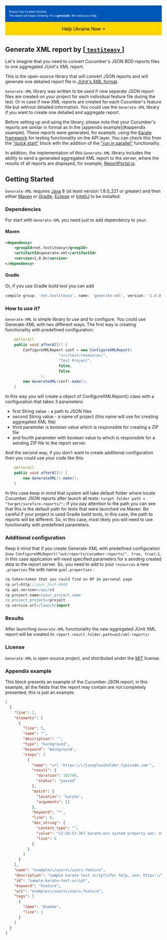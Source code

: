 [![Stand With Ukraine](https://raw.githubusercontent.com/vshymanskyy/StandWithUkraine/main/banner2-direct.svg)](https://stand-with-ukraine.pp.ua)
## Generate XML report by [[ `testiteasy` ](http://testiteasy.net/)]
Let's imagine that you need to convert Cucumber's JSON BDD reports files to one aggregated JUnit's XML report.

This is the open-source library that will convert JSON reports and will generate one detailed report file in [JUnit's XML format](https://www.ibm.com/support/knowledgecenter/en/SSQ2R2_14.2.0/com.ibm.rsar.analysis.codereview.cobol.doc/topics/cac_useresults_junit.html#junitschema).

`Generate-XML` library was written to be used if new separate JSON report files are created on your project for each individual feature file during the test. Or in case if new XML reports are created for each Cucumber's feature file but without detailed information.
You could use the `Generate-XML` library if you want to create one detailed and aggregate report.

Before setting up and using the library, please note that your Cucumber's reports are similar in format as in the [appendix example](#appendix example). These reports were generated, for example, using the [Karate framework](https://intuit.github.io/karate/) for testing functionality on the API layer. You can check this from the ["quick start"](https://github.com/intuit/karate#quickstart) block with the addition of the ["run in parallel"](https://github.com/intuit/karate#junit-5-parallel-execution) functionality.

In addition, the implementation of this `Generate-XML` library includes the ability to send a generated aggregated XML report to the server, where the results of all reports are displayed, for example, [ReportPortal.io](https://github.com/reportportal/reportportal).

## Getting Started
`Generate-XML` requires [Java](http://www.oracle.com/technetwork/java/javase/downloads/index.html) 8 (at least version 1.8.0_221 or greater) and then either [Maven](http://maven.apache.org) or [Gradle](https://gradle.org), [Eclipse](https://www.eclipse.org/ide/) or [IntelliJ](https://www.jetbrains.com/idea/) to be installed.

### Dependencies
For start with `Generate-XML` you need just to add dependency to your:
#### Maven
```xml
<dependency>
    <groupId>net.testiteasy</groupId>
    <artifactId>generate-xml</artifactId>
    <version>1.0.0</version>
</dependency>
```
#### Gradle
Or, if you use Gradle build tool you can add
```groovy
compile group: 'net.testiteasy', name: 'generate-xml', version: '1.0.0'
```

### How to use it?
`Generate-XML` is simple library to use and to configure. You could use Generate-XML with two different ways. The first way is creating functionality with predefined configuration:

```java
    @AfterAll
    public void afterAll() {
        ConfigureXMLReport conf = new ConfigureXMLReport(
                        "src/test/resources/",
                        "Test Project",
                        false,
                        false
                );
        new GenerateXML(conf).make();
    }
```
In this way you will create a object of ConfigureXMLReport() class with a configuration that takes 3 parameters:
* first String value - a path to JSON files
* second String value - a name of project (this name will use for creating aggregated XML file) 
* third parameter is boolean value which is responsible for creating a ZIP file 
* and fourth parameter with boolean value to which is responsible for a sending ZIP file to the report server.
 
And the second way, if you don't want to create additional configuration then you could use your code like this:
```java
    @AfterAll
    public void afterAll() {
        new GenerateXML().make();
    }
```
In this case keep in mind that system will take default folder where locate Cucumber JSON reports after launch all tests:
`target folder path = "target/surefire-reports/";`
If you pay attention to the path you can see that this is the default path for tests that were launched via Maven. Be careful if your project is used Gradle build tools, in this case, the path to reports will be different. So, in this case, most likely you will need to use functionality with predefined parameters.

### Additional configuration
Keep it mind that if you create Generate-XML with predefined configuration (`new ConfigureXMLReport("out/reports/cucumber-reports/", true, true);`), in this case application will need specified parameters for a sending created data to the report server. So, you need to add to your `resources` a new `.properies` file with name `gxml.properties` :

```groovy
rp.token=token that you could find on RP in personal page
rp.url=http://your_host:8080
rp.api.version=/api/v1
rp.project.name=/your_project_name
rp.project.project=/project
rp.service.url=/launch/import
```

### Results
After launching `Generate-XML` functionality the new aggregated JUnit XML report will be created in: `report.result.folder.path=out/xml-reports/`

### License
`Generate-XML` is open-source project, and distributed under the [MIT](https://choosealicense.com/licenses/mit/) license.

### Appendix example
This block presents an example of the Cucumber JSON report; in this example, all the fields that the report may contain are not completely presented, this is just an example.
```json
[
  {
    "line": 2,
    "elements": [
      {
        "line": 5,
        "name": "",
        "description": "",
        "type": "background",
        "keyword": "Background",
        "steps": [
          {
            "name": "url 'https:\/\/jsonplaceholder.typicode.com'",
            "result": {
              "duration": 182700,
              "status": "passed"
            },
            "match": {
              "location": "karate",
              "arguments": []
            },
            "keyword": "*",
            "line": 6,
            "doc_string": {
              "content_type": "",
              "value": "12:26:53.367 karate.env system property was: null",
              "line": 6
            }
          }
        ]
      }
    ],
    "name": "examples\/users\/users.feature",
    "description": "sample karate test script\nfor help, see: https:\/\/github.com\/intuit\/karate\/wiki\/IDE-Support",
    "id": "sample-karate-test-script",
    "keyword": "Feature",
    "uri": "examples\/users\/users.feature",
    "tags": [
      {
        "name": "@smoke",
        "line": 1
      }
    ]
  }
]
```
